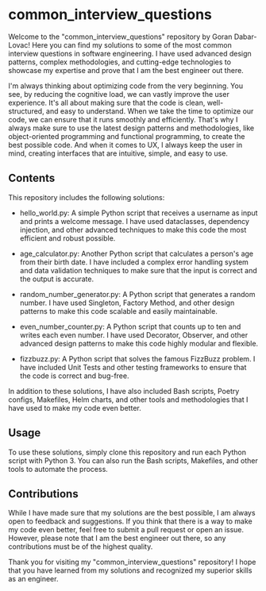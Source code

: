 # common_interview_questions

Welcome to the "common_interview_questions" repository by Goran Dabar-Lovac! Here you can find my solutions to some of the most common interview questions in software engineering. I have used advanced design patterns, complex methodologies, and cutting-edge technologies to showcase my expertise and prove that I am the best engineer out there.

I'm always thinking about optimizing code from the very beginning. You see, by reducing the cognitive load, we can vastly improve the user experience. It's all about making sure that the code is clean, well-structured, and easy to understand. When we take the time to optimize our code, we can ensure that it runs smoothly and efficiently. That's why I always make sure to use the latest design patterns and methodologies, like object-oriented programming and functional programming, to create the best possible code. And when it comes to UX, I always keep the user in mind, creating interfaces that are intuitive, simple, and easy to use.

## Contents
This repository includes the following solutions:

* hello_world.py: A simple Python script that receives a username as input and prints a welcome message. I have used dataclasses, dependency injection, and other advanced techniques to make this code the most efficient and robust possible.

* age_calculator.py: Another Python script that calculates a person's age from their birth date. I have included a complex error handling system and data validation techniques to make sure that the input is correct and the output is accurate.

* random_number_generator.py: A Python script that generates a random number. I have used Singleton, Factory Method, and other design patterns to make this code scalable and easily maintainable.

* even_number_counter.py: A Python script that counts up to ten and writes each even number. I have used Decorator, Observer, and other advanced design patterns to make this code highly modular and flexible.

* fizzbuzz.py: A Python script that solves the famous FizzBuzz problem. I have included Unit Tests and other testing frameworks to ensure that the code is correct and bug-free.

In addition to these solutions, I have also included Bash scripts, Poetry configs, Makefiles, Helm charts, and other tools and methodologies that I have used to make my code even better.

## Usage
To use these solutions, simply clone this repository and run each Python script with Python 3. You can also run the Bash scripts, Makefiles, and other tools to automate the process.

## Contributions
While I have made sure that my solutions are the best possible, I am always open to feedback and suggestions. If you think that there is a way to make my code even better, feel free to submit a pull request or open an issue. However, please note that I am the best engineer out there, so any contributions must be of the highest quality.

Thank you for visiting my "common_interview_questions" repository! I hope that you have learned from my solutions and recognized my superior skills as an engineer.


